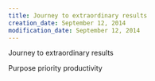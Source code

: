```yaml
---
title: Journey to extraordinary results
creation_date: September 12, 2014
modification_date: September 12, 2014
---
```



Journey to extraordinary results

Purpose 
priority 
productivity
